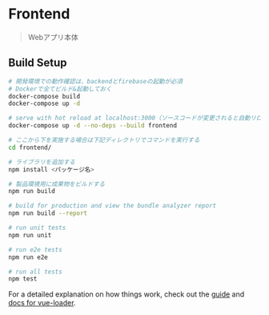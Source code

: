 # Frontend

> Webアプリ本体

## Build Setup

``` bash
# 開発環境での動作確認は、backendとfirebaseの起動が必須
# Dockerで全てビルド&起動しておく
docker-compose build
docker-compose up -d

# serve with hot reload at localhost:3000（ソースコードが変更されると自動リロードされる）
docker-compose up -d --no-deps --build frontend

# ここから下を実施する場合は下記ディレクトリでコマンドを実行する
cd frontend/

# ライブラリを追加する
npm install <パッケージ名>

# 製品環境用に成果物をビルドする
npm run build

# build for production and view the bundle analyzer report
npm run build --report

# run unit tests
npm run unit

# run e2e tests
npm run e2e

# run all tests
npm test
```

For a detailed explanation on how things work, check out the [guide](http://vuejs-templates.github.io/webpack/) and [docs for vue-loader](http://vuejs.github.io/vue-loader).
